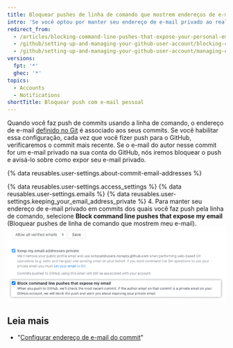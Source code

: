 ```yaml
---
title: Bloquear pushes de linha de comando que mostrem endereços de e-mail pessoais
intro: 'Se você optou por manter seu endereço de e-mail privado ao realizar operações na web, também é possível optar por bloquear pushes de linha de comando que possam mostrar seu endereço de e-mail pessoal.'
redirect_from:
  - /articles/blocking-command-line-pushes-that-expose-your-personal-email-address
  - /github/setting-up-and-managing-your-github-user-account/blocking-command-line-pushes-that-expose-your-personal-email-address
  - /github/setting-up-and-managing-your-github-user-account/managing-email-preferences/blocking-command-line-pushes-that-expose-your-personal-email-address
versions:
  fpt: '*'
  ghec: '*'
topics:
  - Accounts
  - Notifications
shortTitle: Bloquear push com e-mail pessoal
---
```


Quando você faz push de commits usando a linha de comando, o endereço de e-mail [definido no Git](/articles/setting-your-commit-email-address) é associado aos seus commits. Se você habilitar essa configuração, cada vez que você fizer push para o GitHub, verificaremos o commit mais recente. Se o e-mail do autor nesse commit for um e-mail privado na sua conta do GitHub, nós iremos bloquear o push e avisá-lo sobre como expor seu e-mail privado.

{% data reusables.user-settings.about-commit-email-addresses %}

{% data reusables.user-settings.access_settings %}
{% data reusables.user-settings.emails %}
{% data reusables.user-settings.keeping_your_email_address_private %}
4. Para manter seu endereço de e-mail privado em commits dos quais você faz push pela linha de comando, selecione **Block command line pushes that expose my email** (Bloquear pushes de linha de comando que mostrem meu e-mail). ![Opção para bloquear pushes de linha de comando que mostrem seus e-mails](/assets/images/help/settings/email_privacy_block_command_line_pushes.png)

## Leia mais

- "[Configurar endereço de e-mail do commit](/articles/setting-your-commit-email-address)"
